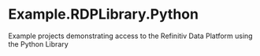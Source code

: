 # Example.RDPLibrary.Python
Example projects demonstrating access to the Refinitiv Data Platform using the Python Library
